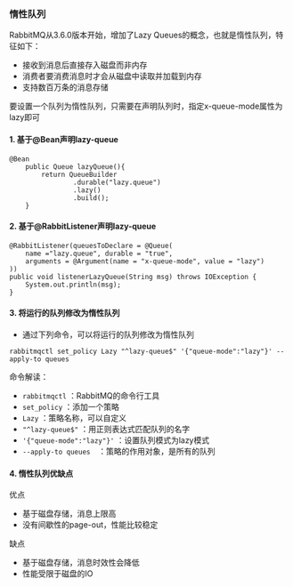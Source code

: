 ### 惰性队列
RabbitMQ从3.6.0版本开始，增加了Lazy Queues的概念，也就是惰性队列，特征如下：
* 接收到消息后直接存入磁盘而非内存
* 消费者要消费消息时才会从磁盘中读取并加载到内存
* 支持数百万条的消息存储

要设置一个队列为惰性队列，只需要在声明队列时，指定x-queue-mode属性为lazy即可


#### 1. 基于@Bean声明lazy-queue
```
@Bean
    public Queue lazyQueue(){
        return QueueBuilder
                .durable("lazy.queue")
                .lazy()
                .build();
    }
```

#### 2. 基于@RabbitListener声明lazy-queue

```
@RabbitListener(queuesToDeclare = @Queue(
    name ="lazy.queue", durable = "true", 
    arguments = @Argument(name = "x-queue-mode", value = "lazy")
))
public void listenerLazyQueue(String msg) throws IOException {
    System.out.println(msg);
}
```

#### 3. 将运行的队列修改为惰性队列
* 通过下列命令，可以将运行的队列修改为惰性队列

```
rabbitmqctl set_policy Lazy "^lazy-queue$" '{"queue-mode":"lazy"}' --apply-to queues  
```

命令解读：

- `rabbitmqctl` ：RabbitMQ的命令行工具
- `set_policy` ：添加一个策略
- `Lazy` ：策略名称，可以自定义
- `"^lazy-queue$"` ：用正则表达式匹配队列的名字
- `'{"queue-mode":"lazy"}'` ：设置队列模式为lazy模式
- `--apply-to queues  `：策略的作用对象，是所有的队列


#### 4. 惰性队列优缺点
优点
* 基于磁盘存储，消息上限高
* 没有间歇性的page-out，性能比较稳定

缺点
* 基于磁盘存储，消息时效性会降低
* 性能受限于磁盘的IO

